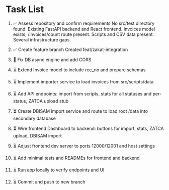 # Task List

1. ✅ Assess repository and confirm requirements
No src/test directory found. Existing FastAPI backend and React frontend. Invoices model exists; /invoices/count route present. Scripts and CSV data present. Several infrastructure gaps.
2. ✅ Create feature branch
Created feat/zakat-integration
3. 🔄 Fix DB async engine and add CORS

4. ⏳ Extend Invoice model to include rec_no and prepare schemas

5. ⏳ Implement importer service to load invoices from src/scripts/data

6. ⏳ Add API endpoints: import from scripts, stats for all statuses and per-status, ZATCA upload stub

7. ⏳ Create DBISAM import service and route to load root /data into secondary database

8. ⏳ Wire frontend Dashboard to backend: buttons for import, stats, ZATCA upload, DBISAM import

9. ⏳ Adjust frontend dev server to ports 12000/12001 and host settings

10. ⏳ Add minimal tests and READMEs for frontend and backend

11. ⏳ Run app locally to verify endpoints and UI

12. ⏳ Commit and push to new branch


